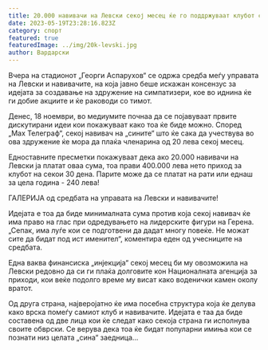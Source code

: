 ```yaml
---
title: 20.000 навивачи на Левски секој месец ќе го поддржуваат клубот со придонеси
date: 2023-05-19T23:28:16.823Z
category: спорт
featured: true
featuredImage: ../img/20k-levski.jpg
author: Вардарски
---
```

Вчера на стадионот „Георги Аспарухов“ се одржа средба меѓу управата на Левски и навивачите, на која јавно беше искажан консензус за идејата за создавање на здружение на симпатизери, кое во иднина ќе ги добие акциите и ќе раководи со тимот.

Денес, 18 ноември, во медиумите почнаа да се појавуваат првите дискутирани идеи кои покажуваат како тоа ќе биде можно. Според „Мах Телеграф“, секој навивач на „сините“ што ќе сака да учествува во ова здружение ќе мора да плаќа членарина од 20 лева секој месец.

Едноставните пресметки покажуваат дека ако 20.000 навивачи на Левски ја платат оваа сума, тоа прави 400.000 лева нето приход за клубот на секои 30 дена. Парите може да се платат на рати или еднаш за цела година - 240 лева!

ГАЛЕРИЈА од средбата на управата на Левски и навивачите!

Идејата е тоа да биде минималната сума против која секој навивач ќе има право на глас при одредувањето на лидерските фигури на Герена. „Сепак, има луѓе кои се подготвени да дадат многу повеќе. Не можат сите да бидат под ист именител“, коментира еден од учесниците на средбата.

Една ваква финансиска „инјекција“ секој месец би му овозможила на Левски редовно да си ги плаќа долговите кон Националната агенција за приходи, кои веќе подолго време му висат како воденички камен околу вратот.

Од друга страна, најверојатно ќе има посебна структура која ќе делува како врска помеѓу самиот клуб и навивачите. Идејата е таа да биде составена од две лица кои ќе следат како секоја страна ги исполнува своите обврски. Се верува дека тоа ќе бидат популарни имиња кои се познати низ целата „сина“ заедница...